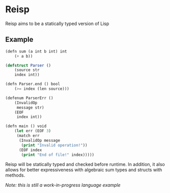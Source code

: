 # Reisp

Reisp aims to be a statically typed version of Lisp

## Example

```lisp
(defn sum (a int b int) int
    (+ a b))

(defstruct Parser ()
    (source str
	index int))

(defn Parser.end () bool
	(>= index (len source)))

(defenum ParserErr ()
 	(InvalidOp
	 message str)
	(EOF
	 index int))

(defn main () void
	(let err (EOF 3)
	 (match err
	  (InvalidOp message
	   (print "Invalid operation!"))
	  (EOF index
	   (print "End of file!" index)))))
```

Reisp will be statically typed and checked before runtime. In addition, it also allows for better expressiveness with algebraic sum types and structs with methods.

*Note: this is still a work-in-progress language example*
